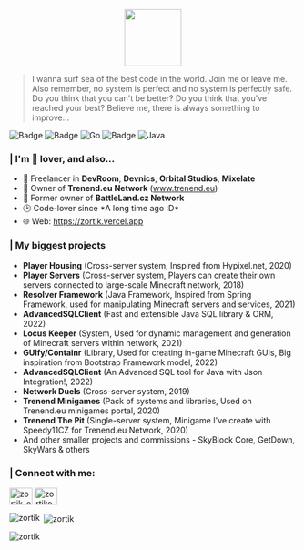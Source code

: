 <p align="center">
  <img src="https://user-images.githubusercontent.com/67344817/176185706-ab57e51a-1649-4255-824f-1419f7dba178.png" width="100"></img>
</p>

> I wanna surf sea of the best code in the world. Join me or leave me. Also remember, no system is perfect and no system is perfectly safe. Do you think that you can't be better? Do you think that you've reached your best? Believe me, there is always something to improve...

![Badge](https://img.shields.io/badge/IntelliJ_IDEA-000000.svg?style=for-the-badge&logo=intellij-idea&logoColor=white) ![Badge](https://img.shields.io/badge/JavaScript-323330?style=for-the-badge&logo=javascript&logoColor=F7DF1E) ![Go](https://img.shields.io/badge/go-%2300ADD8.svg?style=for-the-badge&logo=go&logoColor=white) ![Badge](https://img.shields.io/badge/Python-FFD43B?style=for-the-badge&logo=python&logoColor=blue) ![Java](https://img.shields.io/badge/java-%23ED8B00.svg?style=for-the-badge&logo=java&logoColor=white)

<h3>| I'm 🍰 lover, and also...</h3>

- 🔭 Freelancer in **DevRoom**, **Devnics**, **Orbital Studios**, **Mixelate**
- 🥇 Owner of **Trenend.eu Network** (www.trenend.eu)
- 🥇 Former owner of **BattleLand.cz Network**
- 🕑 Code-lover since \*A long time ago :D\*
- 🌐 Web: https://zortik.vercel.app

<h3>| My biggest projects</h3>

- **Player Housing** (Cross-server system, Inspired from Hypixel.net, 2020)
- **Player Servers** (Cross-server system, Players can create their own servers connected to large-scale Minecraft network, 2018)
- **Resolver Framework** (Java Framework, Inspired from Spring Framework, used for manipulating Minecraft servers and services, 2021)
- **AdvancedSQLClient** (Fast and extensible Java SQL library & ORM, 2022)
- **Locus Keeper** (System, Used for dynamic management and generation of Minecraft servers within network, 2021)
- **GUIfy/Containr** (Library, Used for creating in-game Minecraft GUIs, Big inspiration from Bootstrap Framework model, 2022)
- **AdvancedSQLClient** (An Advanced SQL tool for Java with Json Integration!, 2022)
- **Network Duels** (Cross-server system, 2019)
- **Trenend Minigames** (Pack of systems and libraries, Used on Trenend.eu minigames portal, 2020)
- **Trenend The Pit** (Single-server system, Minigame I've create with Speedy11CZ for Trenend.eu Network, 2020)
- And other smaller projects and commissions - SkyBlock Core, GetDown, SkyWars & others

<h3 align="left">| Connect with me:</h3>
<p align="left">
<a href="https://instagram.com/zortik_official" target="blank"><img align="center" src="https://raw.githubusercontent.com/rahuldkjain/github-profile-readme-generator/master/src/images/icons/Social/instagram.svg" alt="zortik_official" height="30" width="40" /></a>
<a href="https://www.youtube.com/channel/UCcO9NKYv2OEf8e3dLcNyK2w" target="blank"><img align="center" src="https://raw.githubusercontent.com/rahuldkjain/github-profile-readme-generator/master/src/images/icons/Social/youtube.svg" alt="zortikova oaza" height="30" width="40" /></a>
</p>

<p><img align="left" src="https://github-readme-stats.vercel.app/api/top-langs?username=zortik&show_icons=true&locale=en&layout=compact" alt="zortik" /></p>

<p>&nbsp;<img align="center" src="https://github-readme-stats.vercel.app/api?username=zortik&show_icons=true&locale=en" alt="zortik" /></p>

<p><img align="center" src="https://github-readme-streak-stats.herokuapp.com/?user=zortik&" alt="zortik" /></p>
